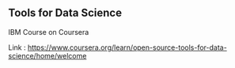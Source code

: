 ## Tools for Data Science

IBM Course on Coursera

Link : https://www.coursera.org/learn/open-source-tools-for-data-science/home/welcome
